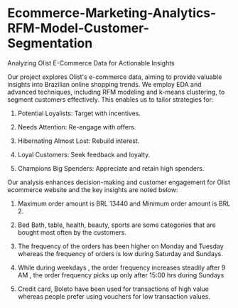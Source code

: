 # Ecommerce-Marketing-Analytics-RFM-Model-Customer-Segmentation

Analyzing Olist E-Commerce Data for Actionable Insights


Our project explores Olist's e-commerce data, aiming to provide valuable insights into Brazilian online shopping trends. We employ EDA and advanced techniques, including RFM modeling and k-means clustering, to segment customers effectively. This enables us to tailor strategies for:


1. Potential Loyalists: Target with incentives.

2. Needs Attention: Re-engage with offers.

3. Hibernating Almost Lost: Rebuild interest.

4. Loyal Customers: Seek feedback and loyalty.

5. Champions Big Spenders: Appreciate and retain high spenders.


Our analysis enhances decision-making and customer engagement for Olist ecommerce website and the key insights are noted below:

1. Maximum order amount is BRL 13440 and Minimum order amount is BRL 2.

2. Bed Bath, table, health, beauty, sports are some categories that are bought most often by the customers.

3. The frequency of the orders has been higher on Monday and Tuesday whereas the frequency of orders is low during Saturday and Sundays.

4. While during weekdays , the order frequency increases steadily after 9 AM , the order frequency picks up only after 15:00 hrs during Sundays

5. Credit card, Boleto have been used for transactions of high value whereas people prefer using vouchers for low transaction values.

####
